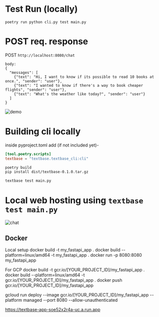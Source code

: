 # Test Run (locally) 
`poetry run python cli.py test main.py`

# POST req. response

POST `http://localhost:8080/chat`

```
body:
{
  "messages": [
    {"text": "Hi, I want to know if its possible to read 10 books at once.", "sender": "user"},
    {"text": "I wanted to know if there's a way to book cheaper flights", "sender": "user"},
    {"text": "What's the weather like today?", "sender": "user"}
  ]
}
```

![demo](textbase/frontend/public/demo.png)

# Building cli locally
inside pyproject.toml add (if not included yet)-
```toml
[tool.poetry.scripts]
textbase = "textbase.textbase_cli:cli"
```

```bash
poetry build
pip install dist/textbase-0.1.0.tar.gz
```

```bash
textbase test main.py
```

# Local web hosting using `textbase test main.py`
![chat](textbase/frontend/public/chat.png)

## Docker
Local setup
docker build -t my_fastapi_app .
docker build --platform=linux/amd64 -t my_fastapi_app .
docker run -p 8080:8080 my_fastapi_app

For GCP
docker build -t gcr.io/[YOUR_PROJECT_ID]/my_fastapi_app .
docker build --platform=linux/amd64 -t gcr.io/[YOUR_PROJECT_ID]/my_fastapi_app .
docker push gcr.io/[YOUR_PROJECT_ID]/my_fastapi_app

gcloud run deploy --image gcr.io/[YOUR_PROJECT_ID]/my_fastapi_app --platform managed --port 8080 --allow-unauthenticated

https://textbase-app-soe52x2r4a-uc.a.run.app
